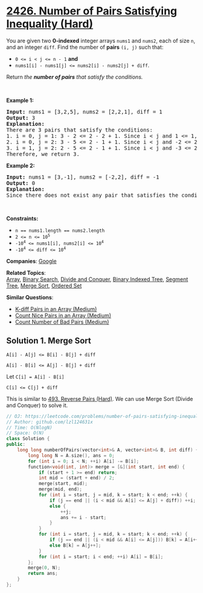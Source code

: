 # [2426. Number of Pairs Satisfying Inequality (Hard)](https://leetcode.com/problems/number-of-pairs-satisfying-inequality)

<p>You are given two <strong>0-indexed</strong> integer arrays <code>nums1</code> and <code>nums2</code>, each of size <code>n</code>, and an integer <code>diff</code>. Find the number of <strong>pairs</strong> <code>(i, j)</code> such that:</p>
<ul>
	<li><code>0 &lt;= i &lt; j &lt;= n - 1</code> <strong>and</strong></li>
	<li><code>nums1[i] - nums1[j] &lt;= nums2[i] - nums2[j] + diff</code>.</li>
</ul>
<p>Return<em> the <strong>number of pairs</strong> that satisfy the conditions.</em></p>
<p>&nbsp;</p>
<p><strong class="example">Example 1:</strong></p>
<pre><strong>Input:</strong> nums1 = [3,2,5], nums2 = [2,2,1], diff = 1
<strong>Output:</strong> 3
<strong>Explanation:</strong>
There are 3 pairs that satisfy the conditions:
1. i = 0, j = 1: 3 - 2 &lt;= 2 - 2 + 1. Since i &lt; j and 1 &lt;= 1, this pair satisfies the conditions.
2. i = 0, j = 2: 3 - 5 &lt;= 2 - 1 + 1. Since i &lt; j and -2 &lt;= 2, this pair satisfies the conditions.
3. i = 1, j = 2: 2 - 5 &lt;= 2 - 1 + 1. Since i &lt; j and -3 &lt;= 2, this pair satisfies the conditions.
Therefore, we return 3.
</pre>
<p><strong class="example">Example 2:</strong></p>
<pre><strong>Input:</strong> nums1 = [3,-1], nums2 = [-2,2], diff = -1
<strong>Output:</strong> 0
<strong>Explanation:</strong>
Since there does not exist any pair that satisfies the conditions, we return 0.
</pre>
<p>&nbsp;</p>
<p><strong>Constraints:</strong></p>
<ul>
	<li><code>n == nums1.length == nums2.length</code></li>
	<li><code>2 &lt;= n &lt;= 10<sup>5</sup></code></li>
	<li><code>-10<sup>4</sup> &lt;= nums1[i], nums2[i] &lt;= 10<sup>4</sup></code></li>
	<li><code>-10<sup>4</sup> &lt;= diff &lt;= 10<sup>4</sup></code></li>
</ul>

**Companies**:
[Google](https://leetcode.com/company/google)

**Related Topics**:  
[Array](https://leetcode.com/tag/array/), [Binary Search](https://leetcode.com/tag/binary-search/), [Divide and Conquer](https://leetcode.com/tag/divide-and-conquer/), [Binary Indexed Tree](https://leetcode.com/tag/binary-indexed-tree/), [Segment Tree](https://leetcode.com/tag/segment-tree/), [Merge Sort](https://leetcode.com/tag/merge-sort/), [Ordered Set](https://leetcode.com/tag/ordered-set/)

**Similar Questions**:
* [K-diff Pairs in an Array (Medium)](https://leetcode.com/problems/k-diff-pairs-in-an-array/)
* [Count Nice Pairs in an Array (Medium)](https://leetcode.com/problems/count-nice-pairs-in-an-array/)
* [Count Number of Bad Pairs (Medium)](https://leetcode.com/problems/count-number-of-bad-pairs/)

## Solution 1. Merge Sort

```
A[i] - A[j] <= B[i] - B[j] + diff

A[i] - B[i] <= A[j] - B[j] + diff
```

Let `C[i] = A[i] - B[i]`

```
C[i] <= C[j] + diff
```

This is similar to [493. Reverse Pairs (Hard)](https://leetcode.com/problems/reverse-pairs/). We can use Merge Sort (Divide and Conquer) to solve it.

```cpp
// OJ: https://leetcode.com/problems/number-of-pairs-satisfying-inequality
// Author: github.com/lzl124631x
// Time: O(NlogN)
// Space: O(N)
class Solution {
public:
    long long numberOfPairs(vector<int>& A, vector<int>& B, int diff) {
        long long N = A.size(), ans = 0;
        for (int i = 0; i < N; ++i) A[i] -= B[i];
        function<void(int, int)> merge = [&](int start, int end) {
            if (start + 1 >= end) return;
            int mid = (start + end) / 2;
            merge(start, mid);
            merge(mid, end);
            for (int i = start, j = mid, k = start; k < end; ++k) {
                if (j == end || (i < mid && A[i] <= A[j] + diff)) ++i;
                else {
                    ++j;
                    ans += i - start;
                }
            }
            for (int i = start, j = mid, k = start; k < end; ++k) {
                if (j == end || (i < mid && A[i] <= A[j])) B[k] = A[i++];
                else B[k] = A[j++];
            }
            for (int i = start; i < end; ++i) A[i] = B[i];
        };
        merge(0, N);
        return ans;
    }
};
```